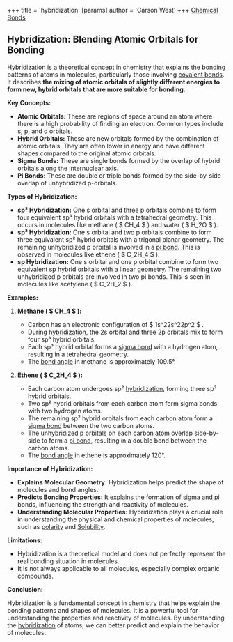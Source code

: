 +++
 title = 'hybridization'
[params]
	author = 'Carson West'
+++
[Chemical Bonds](./../chemical-bonds/)
## Hybridization: Blending Atomic Orbitals for Bonding
Hybridization is a theoretical concept in chemistry that explains the bonding patterns of atoms in molecules, particularly those involving [covalent bonds](./../covalent-bonds/). It describes **the mixing of atomic orbitals of slightly different energies to form new, hybrid orbitals that are more suitable for bonding.** 

**Key Concepts:**

* **Atomic Orbitals:**  These are regions of space around an atom where there is a high probability of finding an electron. Common types include s, p, and d orbitals.
* **Hybrid Orbitals:** These are new orbitals formed by the combination of atomic orbitals. They are often lower in energy and have different shapes compared to the original atomic orbitals.
* **Sigma Bonds:**  These are single bonds formed by the overlap of hybrid orbitals along the internuclear axis.
* **Pi Bonds:** These are double or triple bonds formed by the side-by-side overlap of unhybridized p-orbitals.

**Types of Hybridization:**

* **sp³ Hybridization:** One s orbital and three p orbitals combine to form four equivalent sp³ hybrid orbitals with a tetrahedral geometry. This occurs in molecules like methane ( $ CH_4 $ ) and water ( $ H_2O $ ).
* **sp² Hybridization:** One s orbital and two p orbitals combine to form three equivalent sp² hybrid orbitals with a trigonal planar geometry. The remaining unhybridized p orbital is involved in a [pi bond](./../pi-bond/). This is observed in molecules like ethene ( $ C_2H_4 $ ).
* **sp Hybridization:** One s orbital and one p orbital combine to form two equivalent sp hybrid orbitals with a linear geometry. The remaining two unhybridized p orbitals are involved in two pi bonds. This is seen in molecules like acetylene ( $ C_2H_2 $ ).

**Examples:**

1. **Methane ( $ CH_4 $ ):**
    * Carbon has an electronic configuration of  $ 1s^22s^22p^2 $ .
    * During [hybridization](./../hybridization/), the 2s orbital and three 2p orbitals mix to form four sp³ hybrid orbitals.
    * Each sp³ hybrid orbital forms a [sigma bond](./../sigma-bond/) with a hydrogen atom, resulting in a tetrahedral geometry.
    * The [bond angle](./../bond-angle/) in methane is approximately 109.5°.

2. **Ethene ( $ C_2H_4 $ ):**
    * Each carbon atom undergoes sp² [hybridization](./../hybridization/), forming three sp² hybrid orbitals.
    * Two sp² hybrid orbitals from each carbon atom form sigma bonds with two hydrogen atoms.
    * The remaining sp² hybrid orbitals from each carbon atom form a [sigma bond](./../sigma-bond/) between the two carbon atoms.
    * The unhybridized p orbitals on each carbon atom overlap side-by-side to form a [pi bond](./../pi-bond/), resulting in a double bond between the carbon atoms.
    * The [bond angle](./../bond-angle/) in ethene is approximately 120°.

**Importance of Hybridization:**

* **Explains Molecular Geometry:** Hybridization helps predict the shape of molecules and bond angles.
* **Predicts Bonding Properties:** It explains the formation of sigma and pi bonds, influencing the strength and reactivity of molecules.
* **Understanding Molecular Properties:** Hybridization plays a crucial role in understanding the physical and chemical properties of molecules, such as [polarity](./../polarity/) and [Solubility](./../solubility/).

**Limitations:**

* Hybridization is a theoretical model and does not perfectly represent the real bonding situation in molecules.
* It is not always applicable to all molecules, especially complex organic compounds.

**Conclusion:**

Hybridization is a fundamental concept in chemistry that helps explain the bonding patterns and shapes of molecules. It is a powerful tool for understanding the properties and reactivity of molecules. By understanding the [hybridization](./../hybridization/) of atoms, we can better predict and explain the behavior of molecules.

